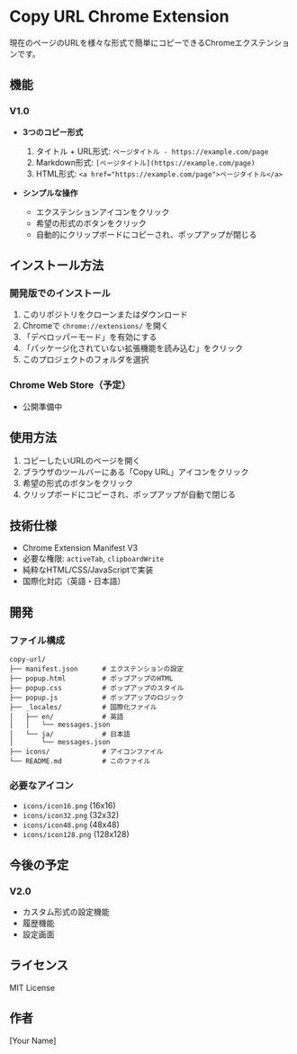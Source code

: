 # Copy URL Chrome Extension

現在のページのURLを様々な形式で簡単にコピーできるChromeエクステンションです。

## 機能

### V1.0
- **3つのコピー形式**
  1. タイトル + URL形式: `ページタイトル - https://example.com/page`
  2. Markdown形式: `[ページタイトル](https://example.com/page)`
  3. HTML形式: `<a href="https://example.com/page">ページタイトル</a>`

- **シンプルな操作**
  - エクステンションアイコンをクリック
  - 希望の形式のボタンをクリック
  - 自動的にクリップボードにコピーされ、ポップアップが閉じる

## インストール方法

### 開発版でのインストール
1. このリポジトリをクローンまたはダウンロード
2. Chromeで `chrome://extensions/` を開く
3. 「デベロッパーモード」を有効にする
4. 「パッケージ化されていない拡張機能を読み込む」をクリック
5. このプロジェクトのフォルダを選択

### Chrome Web Store（予定）
- 公開準備中

## 使用方法

1. コピーしたいURLのページを開く
2. ブラウザのツールバーにある「Copy URL」アイコンをクリック
3. 希望の形式のボタンをクリック
4. クリップボードにコピーされ、ポップアップが自動で閉じる

## 技術仕様

- Chrome Extension Manifest V3
- 必要な権限: `activeTab`, `clipboardWrite`
- 純粋なHTML/CSS/JavaScriptで実装
- 国際化対応（英語・日本語）

## 開発

### ファイル構成
```
copy-url/
├── manifest.json      # エクステンションの設定
├── popup.html         # ポップアップのHTML
├── popup.css          # ポップアップのスタイル
├── popup.js           # ポップアップのロジック
├── _locales/          # 国際化ファイル
│   ├── en/            # 英語
│   │   └── messages.json
│   └── ja/            # 日本語
│       └── messages.json
├── icons/             # アイコンファイル
└── README.md          # このファイル
```

### 必要なアイコン
- `icons/icon16.png` (16x16)
- `icons/icon32.png` (32x32)
- `icons/icon48.png` (48x48)
- `icons/icon128.png` (128x128)

## 今後の予定

### V2.0
- カスタム形式の設定機能
- 履歴機能
- 設定画面

## ライセンス

MIT License

## 作者

[Your Name] 